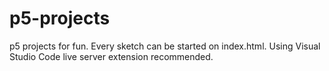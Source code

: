 # p5-projects
p5 projects for fun. Every sketch can be started on index.html. Using Visual Studio Code live server extension recommended.
